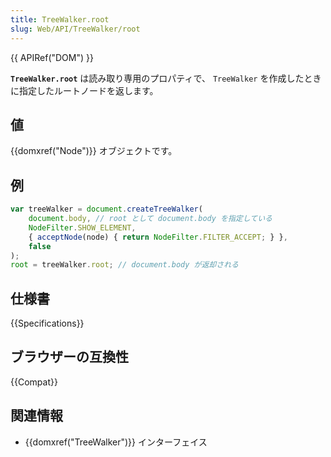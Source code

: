 ```yaml
---
title: TreeWalker.root
slug: Web/API/TreeWalker/root
---
```


{{ APIRef("DOM") }}

**`TreeWalker.root`** は読み取り専用のプロパティで、 `TreeWalker` を作成したときに指定したルートノードを返します。

## 値

{{domxref("Node")}} オブジェクトです。

## 例

```js
var treeWalker = document.createTreeWalker(
    document.body, // root として document.body を指定している
    NodeFilter.SHOW_ELEMENT,
    { acceptNode(node) { return NodeFilter.FILTER_ACCEPT; } },
    false
);
root = treeWalker.root; // document.body が返却される
```

## 仕様書

{{Specifications}}

## ブラウザーの互換性

{{Compat}}

## 関連情報

- {{domxref("TreeWalker")}} インターフェイス
